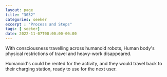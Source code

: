 ```yaml
---
layout: page
title: "3032"
categories: seeker
excerpt : "Process and Steps"
tags: [ seeker]
date: 2022-11-07T00:00:00-00:00
---
```


With consciousness travelling across humanoid robots,
Human body's physical restrictions of travel and heavy-work disappeared.

Humanoid's could be rented for the activity, and they would travel back to their charging station, ready to use for the next user.



